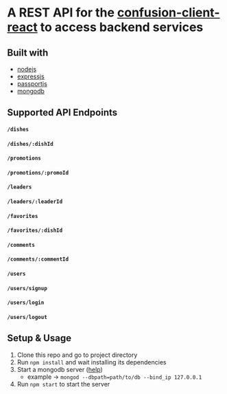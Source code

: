 # A REST API for the [confusion-client-react](https://github.com/minsoeaung/confusion-client-react) to access backend services

## Built with
- [nodejs](https://nodejs.org/en/)
- [expressjs](https://expressjs.com/)
- [passportjs](http://www.passportjs.org/)
- [mongodb](https://www.mongodb.com/)


## Supported API Endpoints
#### `/dishes`
#### `/dishes/:dishId`
#### `/promotions`
#### `/promotions/:promoId` 
#### `/leaders`
#### `/leaders/:leaderId`
#### `/favorites`
#### `/favorites/:dishId`
#### `/comments`
#### `/comments/:commentId`
#### `/users`
#### `/users/signup`
#### `/users/login`
#### `/users/logout`

## Setup & Usage
1. Clone this repo and go to project directory
2. Run `npm install` and wait installing its dependencies
3. Start a mongodb server ([help](https://docs.mongodb.com/manual/tutorial/manage-mongodb-processes/))
    - example -> `mongod --dbpath=path/to/db --bind_ip 127.0.0.1`
4. Run `npm start` to start the server